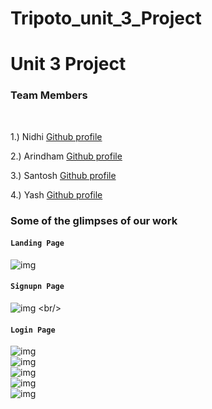 # Tripoto_unit_3_Project

<h1>Unit 3 Project </h1>

<h3> Team Members </h3>

<br/>

1.) Nidhi [Github profile](https://github.com/aarohi1234)

2.) Arindham  [Github profile](https://github.com/NagArindam)

3.) Santosh [Github profile](https://github.com/Santosh2740)

4.) Yash [Github profile](https://github.com/yash9444)



### Some of the glimpses of our work
#### `Landing Page`
![img](https://github.com/aarohi1234/glistening-rock-2573/blob/main/Image/index.jpeg)
<br/>
#### `Signupn Page`
![img]([https://github.com/aarohi1234/glistening-rock-2573/blob/main/Image/01login.jpeg](https://github.com/aarohi1234/glistening-rock-2573/blob/main/Image/02signup.jpeg))
<br/>
#### `Login Page`
![img](https://github.com/aarohi1234/glistening-rock-2573/blob/main/Image/01login.jpeg)
<br/>
![img](https://github.com/ranjeetmasaischool/tame-truck-9187/blob/main/photos/Home%20Page%20middle.png)
<br/>
![img](https://github.com/ranjeetmasaischool/tame-truck-9187/blob/main/photos/home2.png)
<br/>
![img](https://github.com/ranjeetmasaischool/tame-truck-9187/blob/main/photos/home3.png)
<br/>
![img](https://github.com/ranjeetmasaischool/tame-truck-9187/blob/main/photos/home4.png)
<br/>

